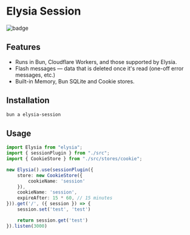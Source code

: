 # Elysia Session

![badge](https://github.com/gaurishhs/elysia-session/actions/workflows/npm-publish.yml/badge.svg)

## Features

- Runs in Bun, Cloudflare Workers, and those supported by Elysia.
- Flash messages — data that is deleted once it's read (one-off error messages, etc.)
- Built-in Memory, Bun SQLite and Cookie stores. 

## Installation 

```bash
bun a elysia-session
```

## Usage

```ts
import Elysia from "elysia";
import { sessionPlugin } from "./src";
import { CookieStore } from "./src/stores/cookie";

new Elysia().use(sessionPlugin({
    store: new CookieStore({
        cookieName: 'session'
    }),
    cookieName: 'session',
    expireAfter: 15 * 60, // 15 minutes
})).get('/', ({ session }) => {
    session.set('test', 'test')

    return session.get('test')
}).listen(3000)
```
